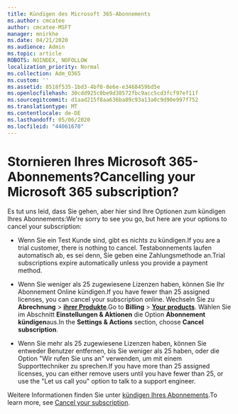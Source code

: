 ```yaml
---
title: Kündigen des Microsoft 365-Abonnements
ms.author: cmcatee
author: cmcatee-MSFT
manager: mnirkhe
ms.date: 04/21/2020
ms.audience: Admin
ms.topic: article
ROBOTS: NOINDEX, NOFOLLOW
localization_priority: Normal
ms.collection: Adm_O365
ms.custom: ''
ms.assetid: 8518f535-1bd3-4bf0-8e6e-e3468459bd5e
ms.openlocfilehash: 30cdd925c0be9d38572fbc9acc5cd3fcf97ef11f
ms.sourcegitcommit: d1aad215f8aa636ba89c93a13a0c9d90e997f752
ms.translationtype: MT
ms.contentlocale: de-DE
ms.lasthandoff: 05/06/2020
ms.locfileid: "44061670"
---
```

# <a name="cancelling-your-microsoft-365-subscription"></a><span data-ttu-id="0f539-102">Stornieren Ihres Microsoft 365-Abonnements?</span><span class="sxs-lookup"><span data-stu-id="0f539-102">Cancelling your Microsoft 365 subscription?</span></span>

<span data-ttu-id="0f539-103">Es tut uns leid, dass Sie gehen, aber hier sind Ihre Optionen zum kündigen Ihres Abonnements:</span><span class="sxs-lookup"><span data-stu-id="0f539-103">We're sorry to see you go, but here are your options to cancel your subscription:</span></span>
  
- <span data-ttu-id="0f539-104">Wenn Sie ein Test Kunde sind, gibt es nichts zu kündigen.</span><span class="sxs-lookup"><span data-stu-id="0f539-104">If you are a trial customer, there is nothing to cancel.</span></span> <span data-ttu-id="0f539-105">Testabonnements laufen automatisch ab, es sei denn, Sie geben eine Zahlungsmethode an.</span><span class="sxs-lookup"><span data-stu-id="0f539-105">Trial subscriptions expire automatically unless you provide a payment method.</span></span>

- <span data-ttu-id="0f539-106">Wenn Sie weniger als 25 zugewiesene Lizenzen haben, können Sie Ihr Abonnement Online kündigen.</span><span class="sxs-lookup"><span data-stu-id="0f539-106">If you have fewer than 25 assigned licenses, you can cancel your subscription online.</span></span> <span data-ttu-id="0f539-107">Wechseln Sie zu **Abrechnung** \> **[ihrer Produkte](https://go.microsoft.com/fwlink/p/?linkid=842054)**.</span><span class="sxs-lookup"><span data-stu-id="0f539-107">Go to **Billing** \> **[Your products](https://go.microsoft.com/fwlink/p/?linkid=842054)**.</span></span> <span data-ttu-id="0f539-108">Wählen Sie im Abschnitt **Einstellungen & Aktionen** die Option **Abonnement kündigen**aus.</span><span class="sxs-lookup"><span data-stu-id="0f539-108">In the **Settings & Actions** section, choose **Cancel subscription**.</span></span>

- <span data-ttu-id="0f539-109">Wenn Sie mehr als 25 zugewiesene Lizenzen haben, können Sie entweder Benutzer entfernen, bis Sie weniger als 25 haben, oder die Option "Wir rufen Sie uns an" verwenden, um mit einem Supporttechniker zu sprechen.</span><span class="sxs-lookup"><span data-stu-id="0f539-109">If you have more than 25 assigned licenses, you can either remove users until you have fewer than 25, or use the "Let us call you" option to talk to a support engineer.</span></span>

<span data-ttu-id="0f539-110">Weitere Informationen finden Sie unter [kündigen Ihres Abonnements](https://docs.microsoft.com/office365/admin/subscriptions-and-billing/cancel-your-subscription).</span><span class="sxs-lookup"><span data-stu-id="0f539-110">To learn more, see [Cancel your subscription](https://docs.microsoft.com/office365/admin/subscriptions-and-billing/cancel-your-subscription).</span></span>